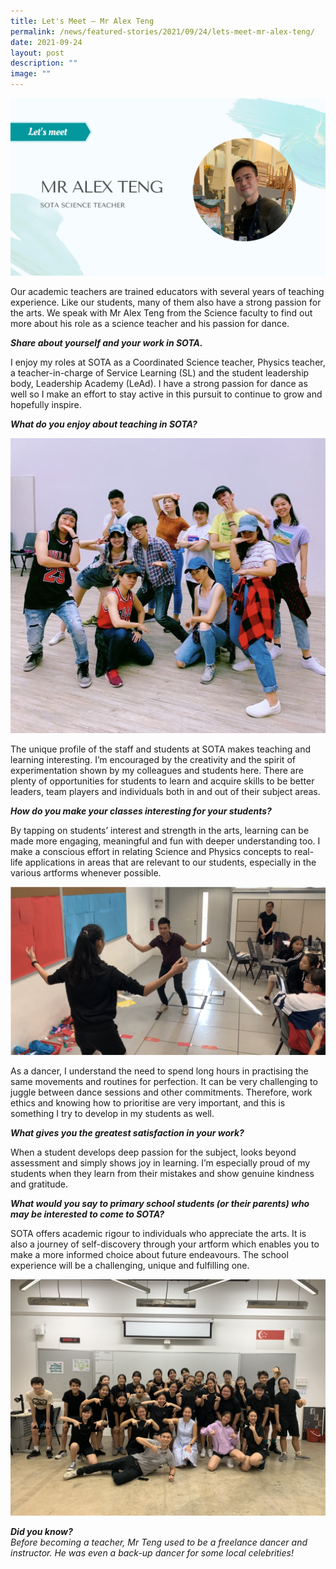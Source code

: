 ```yaml
---
title: Let's Meet – Mr Alex Teng
permalink: /news/featured-stories/2021/09/24/lets-meet-mr-alex-teng/
date: 2021-09-24
layout: post
description: ""
image: ""
---
```

![](/images/let-39-s-meet---mr-alex-teng.png)

Our academic teachers are trained educators with several years of teaching experience. Like our students, many of them also have a strong passion for the arts. We speak with Mr Alex Teng from the Science faculty to find out more about his role as a science teacher and his passion for dance.

  

**_Share about yourself and your work in SOTA._**

I enjoy my roles at SOTA as a Coordinated Science teacher, Physics teacher, a teacher-in-charge of Service Learning (SL) and the student leadership body, Leadership Academy (LeAd). I have a strong passion for dance as well so I make an effort to stay active in this pursuit to continue to grow and hopefully inspire.

  
  

**_What do you enjoy about teaching in SOTA?_**

![](/images/teachers-39-day-2019.jpg)

The unique profile of the staff and students at SOTA makes teaching and learning interesting. I’m encouraged by the creativity and the spirit of experimentation shown by my colleagues and students here. There are plenty of opportunities for students to learn and acquire skills to be better leaders, team players and individuals both in and out of their subject areas.

  
  

**_How do you make your classes interesting for your students?_**

By tapping on students’ interest and strength in the arts, learning can be made more engaging, meaningful and fun with deeper understanding too. I make a conscious effort in relating Science and Physics concepts to real-life applications in areas that are relevant to our students, especially in the various artforms whenever possible.

![](/images/arts-integration---physics-and-dance.png)

As a dancer, I understand the need to spend long hours in practising the same movements and routines for perfection. It can be very challenging to juggle between dance sessions and other commitments. Therefore, work ethics and knowing how to prioritise are very important, and this is something I try to develop in my students as well.

**_What gives you the greatest satisfaction in your work?_**

When a student develops deep passion for the subject, looks beyond assessment and simply shows joy in learning. I’m especially proud of my students when they learn from their mistakes and show genuine kindness and gratitude.

  
  

**_What would you say to primary school students (or their parents) who may be interested to come to SOTA?_**

SOTA offers academic rigour to individuals who appreciate the arts. It is also a journey of self-discovery through your artform which enables you to make a more informed choice about future endeavours. The school experience will be a challenging, unique and fulfilling one.

![](/images/mr-teng-with-his-form-class-(2019).jpg)

_**Did you know?**  
Before becoming a teacher, Mr Teng used to be a freelance dancer and instructor. He was even a back-up dancer for some local celebrities!_